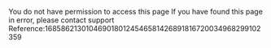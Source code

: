 You do not have permission to access this page If you have found this page in error, please contact support Reference:1685862130104690180124546581426891816720034968299102359